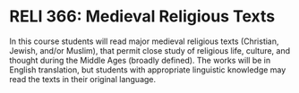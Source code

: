 # RELI 366: Medieval Religious Texts

In this course students will read major medieval religious texts (Christian, Jewish, and/or Muslim), that permit close study of religious life, culture, and thought during the Middle Ages (broadly defined). The works will be in English translation, but students with appropriate linguistic knowledge may read the texts in their original language.
